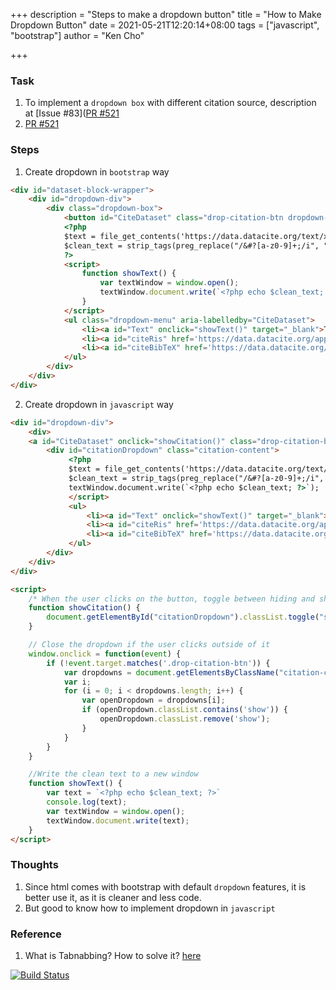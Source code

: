 +++
description = "Steps to make a dropdown button"
title = "How to Make Dropdown Button"
date = 2021-05-21T12:20:14+08:00
tags = ["javascript", "bootstrap"]
author = "Ken Cho"

+++  
### Task
1. To implement a `dropdown box` with different citation source, description at [Issue #83]([PR #521](https://github.com/gigascience/gigadb-website/issue/83)
2. [PR #521](https://github.com/gigascience/gigadb-website/pull/521)

### Steps
1. Create dropdown in `bootstrap` way
```html
<div id="dataset-block-wrapper">
    <div id="dropdown-div">
        <div class="dropdown-box">
            <button id="CiteDataset" class="drop-citation-btn dropdown-toggle" type="button" data-toggle="dropdown">Cite Dataset<span class="caret"></span></button>
            <?php
            $text = file_get_contents('https://data.datacite.org/text/x-bibliography/10.5524/' . $model->identifier);
            $clean_text = strip_tags(preg_replace("/&#?[a-z0-9]+;/i", "", $text));
            ?>
            <script>
                function showText() {
                    var textWindow = window.open();
                    textWindow.document.write(`<?php echo $clean_text; ?>`);
                }
            </script>
            <ul class="dropdown-menu" aria-labelledby="CiteDataset">
                <li><a id="Text" onclick="showText()" target="_blank">Text</a></li>
                <li><a id="citeRis" href='https://data.datacite.org/application/x-research-info-systems/10.5524/<?php echo $model->identifier;?>' target="_self">RIS</a></li>
                <li><a id="citeBibTeX" href='https://data.datacite.org/application/x-bibtex/10.5524/<?php echo $model->identifier;?>' target="_self">BibTeX</a></li>
            </ul>
        </div>
    </div>
</div>
```

2. Create dropdown in `javascript` way
```html
<div id="dropdown-div">
    <div>
    <a id="CiteDataset" onclick="showCitation()" class="drop-citation-btn" >Cite Dataset<span class="caret"></span></a>
        <div id="citationDropdown" class="citation-content">
             <?php
             $text = file_get_contents('https://data.datacite.org/text/x-bibliography/10.5524/' . $model->identifier);
             $clean_text = strip_tags(preg_replace("/&#?[a-z0-9]+;/i", "", $text));
             textWindow.document.write(`<?php echo $clean_text; ?>`);
             </script>
             <ul>
                 <li><a id="Text" onclick="showText()" target="_blank">Text</a></li>
                 <li><a id="citeRis" href='https://data.datacite.org/application/x-research-info-systems/10.5524/<?php echo $model->identifier;?>' target="_self">RIS</a></li>
                 <li><a id="citeBibTeX" href='https://data.datacite.org/application/x-bibtex/10.5524/<?php echo $model->identifier;?>' target="_self">BibTeX</a></li>
             </ul>
        </div>
    </div>
</div>

<script>
    /* When the user clicks on the button, toggle between hiding and showing the dropdown content */
    function showCitation() {
        document.getElementById("citationDropdown").classList.toggle("show");
    }

    // Close the dropdown if the user clicks outside of it
    window.onclick = function(event) {
        if (!event.target.matches('.drop-citation-btn')) {
            var dropdowns = document.getElementsByClassName("citation-content");
            var i;
            for (i = 0; i < dropdowns.length; i++) {
                var openDropdown = dropdowns[i];
                if (openDropdown.classList.contains('show')) {
                    openDropdown.classList.remove('show');
                }
            }
        }
    }

    //Write the clean text to a new window
    function showText() {
        var text = `<?php echo $clean_text; ?>`
        console.log(text);
        var textWindow = window.open();
        textWindow.document.write(text);
    }
</script>
```

### Thoughts
1. Since html comes with bootstrap with default `dropdown` features, it is better use it, as it is cleaner and less code.  
2. But good to know how to implement dropdown in `javascript`   


### Reference
1. What is Tabnabbing? How to solve it? [here](https://medium.com/@shatabda/security-tabnabbing-what-how-b038a70d300e)

[![Build Status](https://travis-ci.com/kencho51/gigathing.svg?branch=master)](https://travis-ci.com/kencho51/gigathing)

